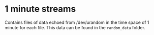 # 1 minute streams
Contains files of data echoed from /dev/urandom in the time space of 1 minute for each file. This data can be found in the `random_data` folder.
